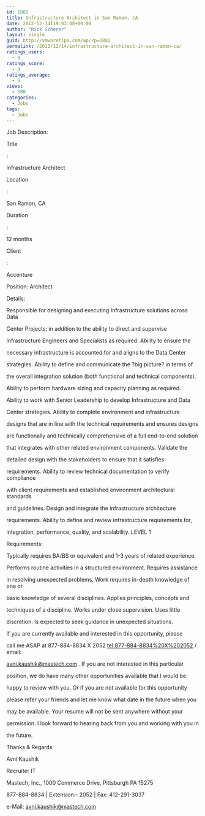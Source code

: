 ```yaml
---
id: 1882
title: Infrastructure Architect in San Ramon, CA
date: 2012-12-14T19:03:08+00:00
author: "Rick Scherer"
layout: single
guid: http://vmwaretips.com/wp/?p=1882
permalink: /2012/12/14/infrastructure-architect-in-san-ramon-ca/
ratings_users:
  - 0
ratings_score:
  - 0
ratings_average:
  - 0
views:
  - 580
categories:
  - Jobs
tags:
  - Jobs
---
```

Job Description: 

Title

: 

Infrastructure Architect

Location

:

San Ramon, CA

Duration

:

12 months

Client

:

Accenture

Position: Architect

Details:

Responsible for designing and executing Infrastructure solutions across Data
  
Center Projects; in addition to the ability to direct and supervise
  
Infrastructure Engineers and Specialists as required. Ability to ensure the
  
necessary infrastructure is accounted for and aligns to the Data Center
  
strategies. Ability to define and communicate the ?big picture? in terms of
  
the overall integration solution (both functional and technical components).
  
Ability to perform hardware sizing and capacity planning as required.
  
Ability to work with Senior Leadership to develop Infrastructure and Data
  
Center strategies. Ability to complete environment and infrastructure
  
designs that are in line with the technical requirements and ensures designs
  
are functionally and technically comprehensive of a full end-to-end solution
  
that integrates with other related environment components. Validate the
  
detailed design with the stakeholders to ensure that it satisfies
  
requirements. Ability to review technical documentation to verify compliance
  
with client requirements and established environment architectural standards
  
and guidelines. Design and integrate the infrastructure architecture
  
requirements. Ability to define and review infrastructure requirements for,
  
integration, performance, quality, and scalability. LEVEL 1 

Requirements:

Typically requires BA/BS or equivalent and 1-3 years of related experience.
  
Performs routine activities in a structured environment. Requires assistance
  
in resolving unexpected problems. Work requires in-depth knowledge of one or
  
basic knowledge of several disciplines. Applies principles, concepts and
  
techniques of a discipline. Works under close supervision. Uses little
  
discretion. Is expected to seek guidance in unexpected situations.

If you are currently available and interested in this opportunity, please
  
call me ASAP at 877-884-8834 X 2052 <tel:877-884-8834%20X%202052> / email:
  
avni.kaushik@mastech.com . If you are not interested in this particular
  
position, we do have many other opportunities available that I would be
  
happy to review with you. Or if you are not available for this opportunity
  
please refer your friends and let me know what date in the future when you
  
may be available. Your resume will not be sent anywhere without your
  
permission. I look forward to hearing back from you and working with you in
  
the future.

Thanks & Regards

Avni Kaushik
  
Recruiter IT
  
Mastech, Inc., 1000 Commerce Drive, Pittsburgh PA 15275
  
877-884-8834 | Extension:- 2052 | Fax: 412-291-3037
  
e-Mail: avni.kaushik@mastech.com
